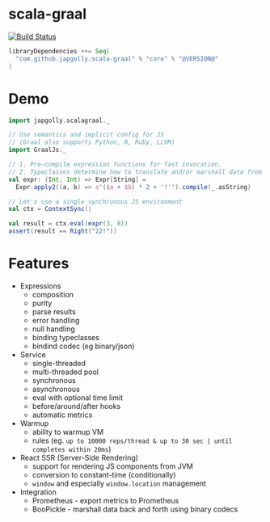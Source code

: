 # scala-graal

[![Build Status](https://travis-ci.org/japgolly/scala-graal.svg?branch=master)](https://travis-ci.org/japgolly/scala-graal)

```scala
libraryDependencies ++= Seq(
  "com.github.japgolly.scala-graal" % "core" % "@VERSION@"
)
```


# Demo

```scala mdoc:silent
import japgolly.scalagraal._

// Use semantics and implicit config for JS
// (Graal also supports Python, R, Ruby, LLVM)
import GraalJs._

// 1. Pre-compile expression functions for fast invocation.
// 2. Typeclasses determine how to translate and/or marshall data from Scala to JS.
val expr: (Int, Int) => Expr[String] =
  Expr.apply2((a, b) => s"($a + $b) * 2 + '!'").compile(_.asString)

// Let's use a single synchronous JS environment
val ctx = ContextSync()

val result = ctx.eval(expr(3, 8))
assert(result == Right("22!"))
```


# Features

* Expressions
  * composition
  * purity
  * parse results
  * error handling
  * null handling
  * binding typeclasses
  * bindind codec (eg binary/json)
* Service
  * single-threaded
  * multi-threaded pool
  * synchronous
  * asynchronous
  * eval with optional time limit
  * before/around/after hooks
  * automatic metrics
* Warmup
  * ability to warmup VM
  * rules (eg. `up to 10000 reps/thread & up to 30 sec | until completes within 20ms`)
* React SSR (Server-Side Rendering)
  * support for rendering JS components from JVM
  * conversion to constant-time (conditionally)
  * `window` and especially `window.location` management
* Integration
  * Prometheus - export metrics to Prometheus
  * BooPickle - marshall data back and forth using binary codecs

